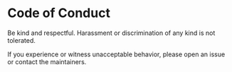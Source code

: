 # Code of Conduct

Be kind and respectful. Harassment or discrimination of any kind is not tolerated.

If you experience or witness unacceptable behavior, please open an issue or contact the maintainers.
